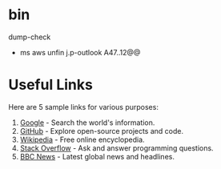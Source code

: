 # bin
dump-check


- ms aws unfin j.p-outlook A47..12@@

# Useful Links

Here are 5 sample links for various purposes:

1. [Google](https://www.google.com) - Search the world's information.
2. [GitHub](https://github.com) - Explore open-source projects and code.
3. [Wikipedia](https://www.wikipedia.org) - Free online encyclopedia.
4. [Stack Overflow](https://stackoverflow.com) - Ask and answer programming questions.
5. [BBC News](https://www.bbc.com/news) - Latest global news and headlines.
